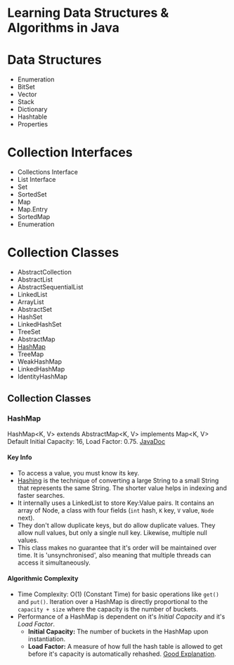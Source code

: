 # Learning Data Structures & Algorithms in Java

# Data Structures
* Enumeration
* BitSet
* Vector
* Stack
* Dictionary
* Hashtable
* Properties

# Collection Interfaces
* Collections Interface
* List Interface 
* Set
* SortedSet
* Map
* Map.Entry
* SortedMap
* Enumeration

# Collection Classes
* AbstractCollection
* AbstractList
* AbstractSequentialList
* LinkedList
* ArrayList
* AbstractSet
* HashSet
* LinkedHashSet
* TreeSet
* AbstractMap
* [HashMap](###HashMap)
* TreeMap
* WeakHashMap
* LinkedHashMap
* IdentityHashMap

## Collection Classes

### HashMap
HashMap<K, V> extends AbstractMap<K, V> implements Map<K, V>
Default Initial Capacity: 16, Load Factor: 0.75.
[JavaDoc](https://docs.oracle.com/javase/8/docs/api/java/util/HashMap.html)

#### Key Info
* To access a value, you must know its key.
* [Hashing](quiz.geeksforgeeks.org/hashing-set-1-introduction/) is the technique of converting a large String to a small String that represents the same String. The shorter value helps in indexing and faster searches.
* It internally uses a LinkedList to store Key:Value pairs. It contains an array of Node, a class with four fields (`int` hash, `K` key, `V` value, `Node` next).
* They don't allow duplicate keys, but do allow duplicate values. They allow null values, but only a single null key. Likewise, multiple null values.
* This class makes no guarantee that it's order will be maintained over time. It is 'unsynchronised', also meaning that multiple threads can access it simultaneously.

#### Algorithmic Complexity
* Time Complexity: O(1) (Constant Time) for basic operations like `get()` and `put()`. Iteration over a HashMap is directly proportional to the `capacity + size` where the capacity is the number of buckets.
* Performance of a HashMap is dependent on it's *Initial Capacity* and it's *Load Factor*.
    * **Initial Capacity:** The number of buckets in the HashMap upon instantiation.
    * **Load Factor:** A measure of how full the hash table is allowed to get before it's capacity is automatically rehashed. [Good Explanation](https://stackoverflow.com/questions/10901752/what-is-the-significance-of-load-factor-in-hashmap).